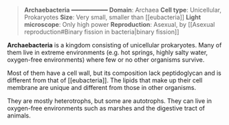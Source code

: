 > **Archaebacteria**
> ━━━━━━━━━━
> **Domain**: Archaea
> **Cell type**: Unicellular, Prokaryotes
> **Size**: Very small, smaller than [[eubacteria]]
> **Light microscope**: Only high power
> **Reproduction**: Asexual, by [[Asexual reproduction#Binary fission in bacteria|binary fission]]

**Archaebacteria** is a kingdom consisting of unicellular prokaryotes. Many of them live in extreme environments (e.g. hot springs, highly salty water, oxygen-free environments) where few or no other organisms survive.

Most of them have a cell wall, but its composition lack peptidoglycan and is different from that of [[eubacteria]]. The lipids that make up their cell membrane are unique and different from those in other organisms.

They are mostly heterotrophs, but some are autotrophs. They can live in oxygen-free environments such as marshes and the digestive tract of animals.
